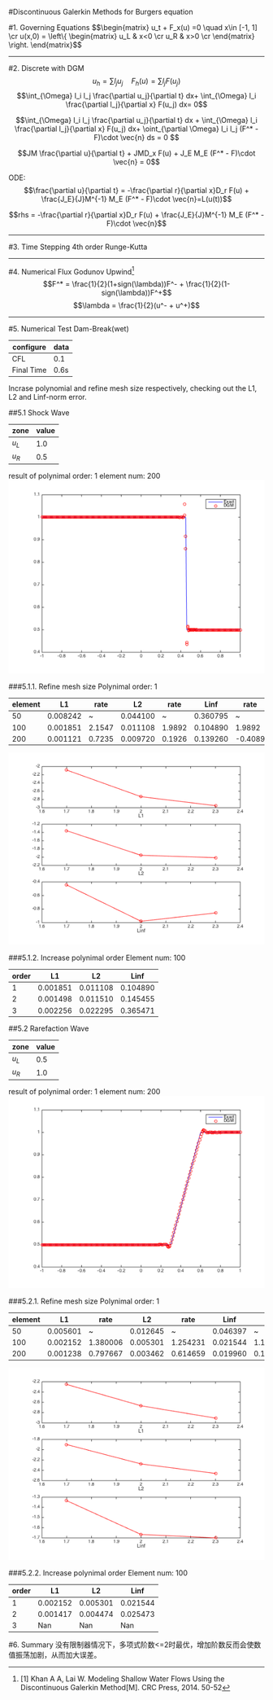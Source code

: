 #Discontinuous Galerkin Methods for Burgers equation

#1. Governing Equations
$$\begin{matrix}
u_t + F_x(u) =0 \quad x\in [-1, 1] \cr
u(x,0) = \left\\{
\begin{matrix}
u_L & x<0 \cr
u_R & x>0 \cr
\end{matrix}
\right. 
\end{matrix}$$

---
#2. Discrete with DGM
$$u_h = \sum{l_j u_j} \quad F_h(u) = \sum{l_j F(u_j)}$$
$$\int_{\Omega} l_i l_j \frac{\partial u_j}{\partial t} dx+ 
\int_{\Omega} l_i \frac{\partial l_j}{\partial x} F(u_j) dx= 0$$

$$\int_{\Omega} l_i l_j \frac{\partial u_j}{\partial t} dx + 
\int_{\Omega} l_i \frac{\partial l_j}{\partial x} F(u_j) dx+
\oint_{\partial \Omega} l_i l_j (F^* - F)\cdot \vec{n} ds = 0 $$

$$JM \frac{\partial u}{\partial t} + JMD_x F(u) + J_E M_E (F^* - F)\cdot \vec{n} = 0$$

ODE:
$$\frac{\partial u}{\partial t} = -\frac{\partial r}{\partial x}D_r F(u) + \frac{J_E}{J}M^{-1} M_E (F^* - F)\cdot \vec{n}=L(u(t))$$

$$rhs = -\frac{\partial r}{\partial x}D_r F(u) + \frac{J_E}{J}M^{-1} M_E (F^* - F)\cdot \vec{n}$$

---
#3. Time Stepping
4th order Runge-Kutta

---
#4. Numerical Flux
Godunov Upwind[^1]
$$F^* = \frac{1}{2}(1+sign(\lambda))F^- + \frac{1}{2}(1-sign(\lambda))F^+$$
$$\lambda = \frac{1}{2}(u^- + u^+)$$

[^1]: [1] Khan A A, Lai W. Modeling Shallow Water Flows Using the Discontinuous Galerkin Method[M]. CRC Press, 2014. 50-52

---
#5. Numerical Test
Dam-Break(wet)

| configure | data |
| --- | --- |
| CFL | 0.1 |
| Final Time | 0.6s |

Incrase polynomial and refine mesh size respectively, checking out the L1, L2 and Linf-norm error.

##5.1 Shock Wave

| zone | value |
| --- | --- |
| $u_L$ | 1.0 |
| $u_R$ | 0.5 |

result of 
polynimal order: 1
element num: 200
![](../fig/ShockWave.png)

###5.1.1. Refine mesh size
Polynimal order: 1

| element | L1 | rate | L2 | rate | Linf | rate |
| --- | --- | --- |--- | --- | --- | --- |
| 50 | 0.008242   | ~ | 0.044100  | ~ | 0.360795  | ~ |
| 100 | 0.001851  | 2.1547 | 0.011108  | 1.9892 | 0.104890  | 1.9892 |
| 200 | 0.001121  | 0.7235 | 0.009720  | 0.1926 | 0.139260  | -0.4089 |

![](../fig/ShockErr.png)

###5.1.2. Increase polynimal order
Element num: 100

| order | L1 | L2 | Linf |
| --- | --- | --- |--- |
| 1 | 0.001851  | 0.011108  | 0.104890  |
| 2 | 0.001498  | 0.011510  | 0.145455  |
| 3 | 0.002256  | 0.022295  | 0.365471  |



##5.2 Rarefaction Wave

| zone | value |
| --- | --- |
| $u_L$ | 0.5 |
| $u_R$ | 1.0 |

result of 
polynimal order: 1
element num: 200
![](../fig/RarefactionWave.png)

###5.2.1. Refine mesh size
Polynimal order: 1

|element |L1   | rate  | L2    | rate  | Linf  | rate  |
| --- | --- | --- |--- | --- | --- | --- |
| 50 | 0.005601 | ~     | 0.012645  | ~     | 0.046397  | ~   |
| 100 | 0.002152 | 1.380006 | 0.005301  | 1.254231  | 0.021544  | 1.106745 |
| 200 | 0.001238 | 0.797667  | 0.003462  | 0.614659  | 0.019960  | 0.110174  |

![](../fig/RarefactionErr.png)

###5.2.2. Increase polynimal order
Element num: 100

| order | L1 | L2 | Linf |
| --- | --- | --- |--- |
| 1 | 0.002152  | 0.005301  | 0.021544  |
| 2 | 0.001417  | 0.004474  | 0.025473  |
| 3 | Nan  | Nan  | Nan  |

#6. Summary
没有限制器情况下，多项式阶数<=2时最优，增加阶数反而会使数值振荡加剧，从而加大误差。


